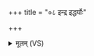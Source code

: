 +++
title = "०८ इन्द्र इद्धर्योः"

+++
<details><summary>मूलम् (VS)</summary>

इन्द्र॒ इद्धर्योः॒ सचा॒ संमिश्ल॒ आ व॑चो॒युजा॑। इन्द्रो॑ व॒ज्री हि॑र॒ण्ययः॑ ॥
</details>